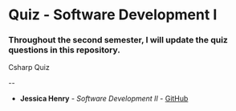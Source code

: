 # Quiz  - Software Development I

### Throughout the second semester, I will update the quiz questions in this repository.

<p aling="center">
<a>
  Csharp Quiz 
</a>
</p>

--


* **Jessica Henry** - *Software Development II* - [GitHub](https://github.com/henry-jessica)
